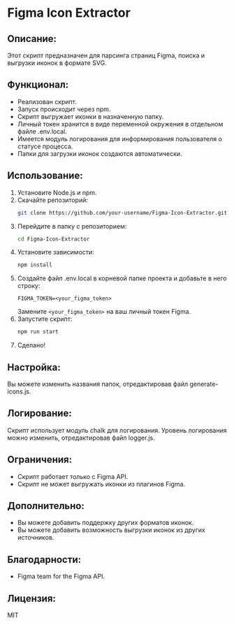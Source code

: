 # Figma Icon Extractor

## Описание:

Этот скрипт предназначен для парсинга страниц Figma, поиска и выгрузки иконок в формате SVG.

## Функционал:

- Реализован скрипт.
- Запуск происходит через npm.
- Скрипт выгружает иконки в назначенную папку.
- Личный токен хранится в виде переменной окружения в отдельном файле .env.local.
- Имеется модуль логирования для информирования пользователя о статусе процесса.
- Папки для загрузки иконок создаются автоматически. 

## Использование:

1. Установите Node.js и npm.
2. Скачайте репозиторий:
    ```bash
    git clone https://github.com/your-username/Figma-Icon-Extractor.git
    ```
3. Перейдите в папку с репозиторием:
    ```bash
    cd Figma-Icon-Extractor
    ```
4. Установите зависимости:
    ```bash
    npm install
    ```
5. Создайте файл .env.local в корневой папке проекта и добавьте в него строку:
    ```
    FIGMA_TOKEN=<your_figma_token>
    ```
    Замените `<your_figma_token>` на ваш личный токен Figma.
6. Запустите скрипт:
    ```bash
    npm run start
    ```
7. Сделано! 

## Настройка:

Вы можете изменить названия папок, отредактировав файл generate-icons.js.

## Логирование:

Скрипт использует модуль chalk для логирования.
Уровень логирования можно изменить, отредактировав файл logger.js.

## Ограничения:

- Скрипт работает только с Figma API.
- Скрипт не может выгружать иконки из плагинов Figma.

## Дополнительно:

- Вы можете добавить поддержку других форматов иконок.
- Вы можете добавить возможность выгрузки иконок из других источников.

## Благодарности:

- Figma team for the Figma API.

## Лицензия:

MIT
